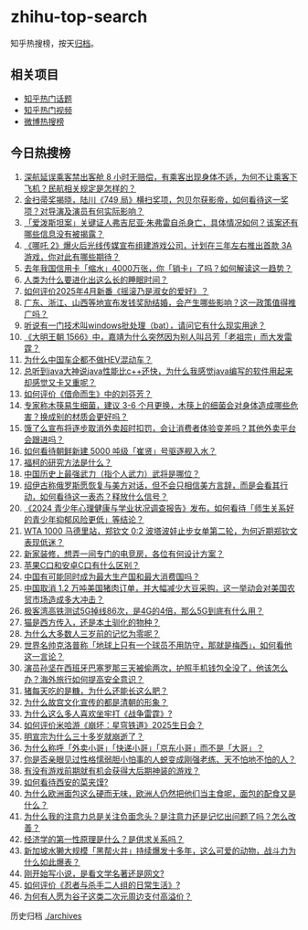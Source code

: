 # zhihu-top-search

知乎热搜榜，按天[归档](./archives)。

## 相关项目

- [知乎热门话题](https://github.com/justjavac/zhihu-trending-hot-questions)
- [知乎热门视频](https://github.com/justjavac/zhihu-trending-hot-video)
- [微博热搜榜](https://github.com/justjavac/weibo-trending-hot-search)

## 今日热搜榜

<!-- BEGIN -->
<!-- 最后更新时间 Sun Apr 27 2025 03:27:15 GMT+0800 (China Standard Time) -->

1. [深航延误乘客禁出客舱 8 小时无赔偿，有乘客出现身体不适，为何不让乘客下飞机？民航相关规定是怎样的？](https://www.zhihu.com/search?q=https%3A%2F%2Fapi.zhihu.com%2Fquestions%2F1899207574949160013)
1. [金扫帚奖揭晓，陆川《749 局》横扫奖项，包贝尔获影帝，如何看待这一奖项？对导演及演员有何实际影响？](https://www.zhihu.com/search?q=https%3A%2F%2Fapi.zhihu.com%2Fquestions%2F1899104401064436977)
1. [「爱泼斯坦案」关键证人弗吉尼亚·朱弗雷自杀身亡，具体情况如何？该案还有哪些信息没有被揭露？](https://www.zhihu.com/search?q=https%3A%2F%2Fapi.zhihu.com%2Fquestions%2F1899422350191063145)
1. [《哪吒 2》爆火后光线传媒宣布组建游戏公司，计划在三年左右推出首款 3A 游戏，你对此有哪些期待？](https://www.zhihu.com/search?q=https%3A%2F%2Fapi.zhihu.com%2Fquestions%2F1898827022844798667)
1. [去年我国信用卡「缩水」4000万张，你「销卡」了吗？如何解读这一趋势？](https://www.zhihu.com/search?q=https%3A%2F%2Fapi.zhihu.com%2Fquestions%2F1899041693380080715)
1. [人类为什么要进化出这么长的睡眠时间？](https://www.zhihu.com/search?q=https%3A%2F%2Fapi.zhihu.com%2Fquestions%2F1896726316402840869)
1. [如何评价2025年4月新番《摇滚乃是淑女的爱好》？](https://www.zhihu.com/search?q=https%3A%2F%2Fapi.zhihu.com%2Fquestions%2F1891230723203110518)
1. [广东、浙江、山西等地宣布发钱奖励结婚，会产生哪些影响？这一政策值得推广吗？](https://www.zhihu.com/search?q=https%3A%2F%2Fapi.zhihu.com%2Fquestions%2F1899434033563263452)
1. [听说有一门技术叫windows批处理（bat），请问它有什么现实用途？](https://www.zhihu.com/search?q=https%3A%2F%2Fapi.zhihu.com%2Fquestions%2F333433046)
1. [《大明王朝 1566》中，嘉靖为什么突然因为别人叫吕芳「老祖宗」而大发雷霆？](https://www.zhihu.com/search?q=https%3A%2F%2Fapi.zhihu.com%2Fquestions%2F274890065)
1. [为什么中国车企都不做HEV混动车？](https://www.zhihu.com/search?q=https%3A%2F%2Fapi.zhihu.com%2Fquestions%2F642302684)
1. [总听到java大神说java性能比c++还快，为什么我感觉java编写的软件用起来却感觉又卡又重呢？](https://www.zhihu.com/search?q=https%3A%2F%2Fapi.zhihu.com%2Fquestions%2F1891110377930068889)
1. [如何评价《借命而生》中的刘芬芳？](https://www.zhihu.com/search?q=https%3A%2F%2Fapi.zhihu.com%2Fquestions%2F1897088404790936922)
1. [专家称木筷易生细菌，建议 3-6 个月更换，木筷上的细菌会对身体造成哪些危害？换成别的材质会更好吗？](https://www.zhihu.com/search?q=https%3A%2F%2Fapi.zhihu.com%2Fquestions%2F1898334720418345384)
1. [饿了么宣布将逐步取消外卖超时扣罚，会让消费者体验变差吗？其他外卖平台会跟进吗？](https://www.zhihu.com/search?q=https%3A%2F%2Fapi.zhihu.com%2Fquestions%2F1899228774433781373)
1. [如何看待朝鲜新建 5000 吨级「崔贤」号驱逐舰入水？](https://www.zhihu.com/search?q=https%3A%2F%2Fapi.zhihu.com%2Fquestions%2F1899405191062724771)
1. [福柯的研究方法是什么？](https://www.zhihu.com/search?q=https%3A%2F%2Fapi.zhihu.com%2Fquestions%2F576269236)
1. [中国历史上最强武力（指个人武力）武将是哪位？](https://www.zhihu.com/search?q=https%3A%2F%2Fapi.zhihu.com%2Fquestions%2F593575097)
1. [绍伊古称俄罗斯愿恢复与美方对话，但不会只相信美方言辞，而是会看其行动，如何看待这一表态？释放什么信号？](https://www.zhihu.com/search?q=https%3A%2F%2Fapi.zhihu.com%2Fquestions%2F1898864355182882820)
1. [《2024 青少年心理健康与学业状况调查报告》发布，如何看待「师生关系好的青少年抑郁风险更低」等结论？](https://www.zhihu.com/search?q=https%3A%2F%2Fapi.zhihu.com%2Fquestions%2F1897927325946982907)
1. [WTA 1000 马德里站，郑钦文 0:2 波塔波娃止步女单第二轮，为何近期郑钦文表现低迷？](https://www.zhihu.com/search?q=https%3A%2F%2Fapi.zhihu.com%2Fquestions%2F1899237411994727724)
1. [新家装修，想弄一间专门的电竞房，各位有何设计方案？](https://www.zhihu.com/search?q=https%3A%2F%2Fapi.zhihu.com%2Fquestions%2F348820440)
1. [苹果C口和安卓C口有什么区别？](https://www.zhihu.com/search?q=https%3A%2F%2Fapi.zhihu.com%2Fquestions%2F646909743)
1. [中国有可能同时成为最大生产国和最大消费国吗？](https://www.zhihu.com/search?q=https%3A%2F%2Fapi.zhihu.com%2Fquestions%2F1898704682098099241)
1. [中国取消 1.2 万吨美国猪肉订单，并大幅减少大豆采购，这一举动会对美国农贸市场造成多大冲击？](https://www.zhihu.com/search?q=https%3A%2F%2Fapi.zhihu.com%2Fquestions%2F1899175003544617487)
1. [极客湾高铁测试5G掉线86次，是4G的4倍，那么5G到底有什么用？](https://www.zhihu.com/search?q=https%3A%2F%2Fapi.zhihu.com%2Fquestions%2F1897746007296570602)
1. [猫是西方传入，还是本土驯化的物种？](https://www.zhihu.com/search?q=https%3A%2F%2Fapi.zhihu.com%2Fquestions%2F551946303)
1. [为什么大多数人三岁前的记忆为零呢？](https://www.zhihu.com/search?q=https%3A%2F%2Fapi.zhihu.com%2Fquestions%2F593422171)
1. [世界名帅克洛普称「地球上只有一个球员不用防守，那就是梅西」，如何看他这一言论？](https://www.zhihu.com/search?q=https%3A%2F%2Fapi.zhihu.com%2Fquestions%2F1898684218088882910)
1. [演员孙坚在西班牙巴塞罗那三天被偷两次，护照手机钱包全没了，他该怎么办？海外旅行如何提高安全意识？](https://www.zhihu.com/search?q=https%3A%2F%2Fapi.zhihu.com%2Fquestions%2F1898807797098964952)
1. [猪每天吃的是糠，为什么还能长这么肥？](https://www.zhihu.com/search?q=https%3A%2F%2Fapi.zhihu.com%2Fquestions%2F1892252106003562753)
1. [为什么故宫文化宣传的都是清朝的形象？](https://www.zhihu.com/search?q=https%3A%2F%2Fapi.zhihu.com%2Fquestions%2F477369221)
1. [为什么这么多人喜欢坐牢打《战争雷霆》?](https://www.zhihu.com/search?q=https%3A%2F%2Fapi.zhihu.com%2Fquestions%2F14140065184)
1. [如何评价米哈游《崩坏：星穹铁道》2025生日会？](https://www.zhihu.com/search?q=https%3A%2F%2Fapi.zhihu.com%2Fquestions%2F1898830831956492910)
1. [明宣宗为什么三十多岁就崩逝了？](https://www.zhihu.com/search?q=https%3A%2F%2Fapi.zhihu.com%2Fquestions%2F1898267129070987242)
1. [为什么称呼「外卖小哥」「快递小哥」「京东小哥」而不是「大哥」？](https://www.zhihu.com/search?q=https%3A%2F%2Fapi.zhihu.com%2Fquestions%2F1898667575707153915)
1. [你是否亲眼见过性格懦弱胆小怕事的人蜕变成刚强老练、天不怕地不怕的人？](https://www.zhihu.com/search?q=https%3A%2F%2Fapi.zhihu.com%2Fquestions%2F618697518)
1. [有没有游戏前期就有机会获得大后期神装的游戏？](https://www.zhihu.com/search?q=https%3A%2F%2Fapi.zhihu.com%2Fquestions%2F474872763)
1. [如何看待西安的菜夹馍?](https://www.zhihu.com/search?q=https%3A%2F%2Fapi.zhihu.com%2Fquestions%2F1893973027651297507)
1. [为什么欧洲面包这么硬而无味，欧洲人仍然把他们当主食呢，面包的配食又是什么？](https://www.zhihu.com/search?q=https%3A%2F%2Fapi.zhihu.com%2Fquestions%2F1898030003909813770)
1. [为什么我的注意力总是关注负面念头？是注意力还是记忆出问题了吗？怎么改善？](https://www.zhihu.com/search?q=https%3A%2F%2Fapi.zhihu.com%2Fquestions%2F1898166424888935249)
1. [经济学的第一性原理是什么？是供求关系吗？](https://www.zhihu.com/search?q=https%3A%2F%2Fapi.zhihu.com%2Fquestions%2F1899042469057880351)
1. [新加坡水獭大规模「黑帮火并」持续爆发十多年，这么可爱的动物，战斗力为什么如此爆表？](https://www.zhihu.com/search?q=https%3A%2F%2Fapi.zhihu.com%2Fquestions%2F1897981755551609311)
1. [刚开始写小说，是看文学名著还是网文?](https://www.zhihu.com/search?q=https%3A%2F%2Fapi.zhihu.com%2Fquestions%2F1896675223182495884)
1. [如何评价《忍者与杀手二人组的日常生活》?](https://www.zhihu.com/search?q=https%3A%2F%2Fapi.zhihu.com%2Fquestions%2F1894191504798486748)
1. [为何有人愿为谷子这类二次元周边支付高溢价？](https://www.zhihu.com/search?q=https%3A%2F%2Fapi.zhihu.com%2Fquestions%2F1895760305168036133)

<!-- END -->

历史归档 [./archives](./archives)
